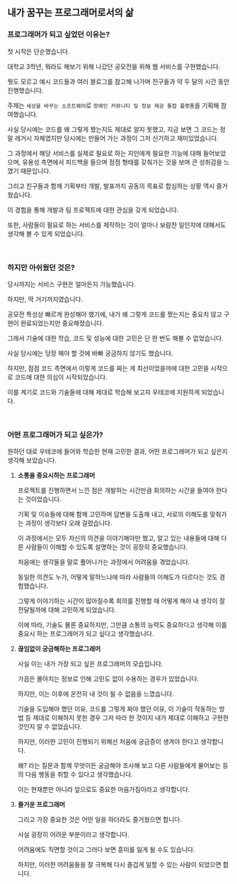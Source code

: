 ## 내가 꿈꾸는 프로그래머로서의 삶

### 프로그래머가 되고 싶었던 이유는?

첫 시작은 단순했습니다.

대학교 3학년, 뭐라도 해보기 위해 나갔던 공모전을 위해 웹 서비스를 구현했습니다.

뭣도 모르고 예시 코드들과 여러 블로그를 참고해 나가며 친구들과 약 두 달의 시간 동안 진행했습니다.

주제는 `세상을 바꾸는 소프트웨어`로 `장애인 커뮤니티 및 정보 제공 통합 플랫폼`을 기획해 참여했습니다.

사실 당시에는 코드를 왜 그렇게 짰는지도 제대로 알지 못했고, 지금 보면 그 코드는 정말 레거시 자체였지만 당시에는 만들어 가는 과정이 그저 신기하고 재미있었습니다.

그 과정에서 해당 서비스를 실제로 필요로 하는 지인에게 필요한 기능에 대해 들어보았으며, 유용성 측면에서 피드백을 들으며 점점 형태를 갖춰가는 것을 보며 큰 성취감을 느꼈기 때문입니다.

그리고 친구들과 함께 기획부터 개발, 발표까지 공동의 목표로 합심하는 상황 역시 즐거웠습니다.

이 경험을 통해 개발과 팀 프로젝트에 대한 관심을 갖게 되었습니다.

또한, 사람들이 필요로 하는 서비스를 제작하는 것이 얼마나 보람찬 일인지에 대해서도 생각해 볼 수 있게 되었습니다.

<br>

### 하지만 아쉬웠던 것은?

당시까지는 서비스 구현은 얼마든지 가능했습니다.

하지만, 딱 거기까지였습니다.

공모전 특성상 빠르게 완성해야 했기에, 내가 왜 그렇게 코드를 짰는지는 중요치 않고 구현이 완료되었는지만 중요해졌습니다.

그래서 기술에 대한 학습, 코드 및 성능에 대한 고민은 단 한 번도 해볼 수 없었습니다.

사실 당시에는 당장 해야 할 것에 바빠 궁금하지 않기도 했습니다.

하지만, 점점 코드 측면에서 이렇게 코드를 짜는 게 최선이었을까에 대한 고민을 시작으로 코드에 대한 의심이 시작되었습니다.

이를 계기로 코드와 기술들에 대해 제대로 학습해 보고자 우테코에 지원하게 되었습니다.

<br>

### 어떤 프로그래머가 되고 싶은가?

원하던 대로 우테코에 들어와 학습한 현재 고민한 결과, 어떤 프로그래머가 되고 싶은지 생각해 보았습니다.

1. **소통을 중요시하는 프로그래머**
   
   프로젝트를 진행하면서 느낀 점은 개발하는 시간만큼 회의하는 시간을 들여야 한다는 것이었습니다.

   기획 및 이슈들에 대해 함께 고민하며 답변을 도출해 내고, 서로의 이해도를 맞춰가는 과정이 생각보다 오래 걸렸습니다.

   이 과정에서는 모두 자신의 의견을 이야기해야만 했고, 알고 있는 내용들에 대해 다른 사람들이 이해할 수 있도록 설명하는 것이 굉장히 중요했습니다.

   처음에는 생각들을 말로 풀어나가는 과정에서 어려움을 겪었습니다.

   동일한 의견도 누가, 어떻게 말하느냐에 따라 사람들의 이해도가 다르다는 것도 경험했습니다.

   그렇게 이야기하는 시간이 많아질수록 회의를 진행할 때 어떻게 해야 내 생각이 잘 전달될까에 대해 고민하게 되었습니다.

   이에 따라, 기술도 물론 중요하지만, 그만큼 소통의 능력도 중요하다고 생각해 이를 중요시 하는 프로그래머가 되고 싶다고 생각했습니다.

2. **끊임없이 궁금해하는 프로그래머**
   
   사실 이는 내가 가장 되고 싶은 프로그래머의 모습입니다.
   
   가끔은 몰아치는 정보로 인해 고민도 없이 수용하는 경우가 있었습니다.
   
   하지만, 이는 이후에 온전히 내 것이 될 수 없음을 느꼈습니다.
   
   기술을 도입해야 했던 이유, 코드를 그렇게 짜야 했던 이유, 이 기술이 작동하는 방법 등 제대로 이해하지 못한 경우 그저 따라 한 것이지 내가 제대로 이해하고 구현한 것인지 알 수  없었습니다.
   
   하지만, 이러한 고민이 진행되기 위해선 처음에 궁금증이 생겨야 한다고 생각합니다.
   
   왜? 라는 질문과 함께 무엇이든 궁금해야 조사해 보고 다른 사람들에게 물어보는 등의 다음 행동을 취할 수 있다고 생각했습니다.
   
   이는 현재뿐만 아니라 앞으로도 중요한 마음가짐이라고 생각합니다.

3. **즐거운 프로그래머**
   
   그리고 가장 중요한 것은 어떤 일을 하더라도 즐거웠으면 합니다.
   
   사실 굉장히 어려운 부분이라고 생각합니다.
   
   어려움에도 직면할 것이고 그러다 보면 흥미를 잃게 될 수도 있습니다.
   
   하지만, 이러한 어려움들을 잘 극복해 다시 즐겁게 일할 수 있는 사람이 되었으면 합니다.
